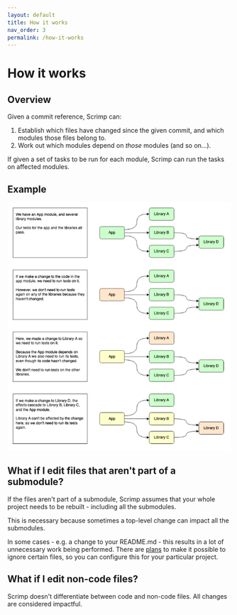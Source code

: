 ```yaml
---
layout: default
title: How it works
nav_order: 3
permalink: /how-it-works
---
```


# How it works

## Overview

Given a commit reference, Scrimp can:

1. Establish which files have changed since the given commit, and which modules those files belong to.
2. Work out which modules depend on *those* modules (and so on...).

If given a set of tasks to be run for each module, Scrimp can run the tasks on affected modules.

## Example

![Diagram showing an example project and which modules need to be re-tested when changes are made](assets/images/project_dependencies.png)

## What if I edit files that aren't part of a submodule?

If the files aren't part of a submodule, Scrimp assumes that your whole project needs to be rebuilt - including all the submodules.

This is necessary because sometimes a top-level change can impact all the submodules.

In some cases - e.g. a change to your README.md - this results in a lot of unnecessary work being performed. There are [plans](https://github.com/vaughandroid/scrimp/projects/1#card-47730939) to make it possible to ignore certain files, so you can configure this for your particular project.

## What if I edit non-code files?

Scrimp doesn't differentiate between code and non-code files. All changes are considered impactful.
